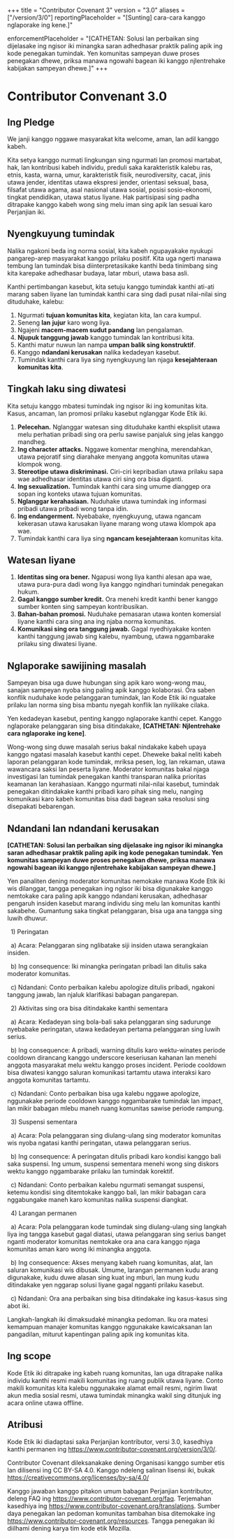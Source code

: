 +++
title = "Contributor Covenant 3"
version = "3.0"
aliases = \["/version/3/0"]
reportingPlaceholder = "\[Sunting] cara-cara kanggo nglaporake ing kene.]"

enforcementPlaceholder = "\[CATHETAN: Solusi lan perbaikan sing dijelasake ing ngisor iki minangka saran adhedhasar praktik paling apik ing kode penegakan tumindak. Yen komunitas sampeyan duwe proses penegakan dhewe, priksa manawa ngowahi bagean iki kanggo njlentrehake kabijakan sampeyan dhewe.]"
+++



# Contributor Convenant 3.0 



## Ing Pledge



We janji kanggo nggawe masyarakat kita welcome, aman, lan adil kanggo kabeh. 



Kita setya kanggo nurmati lingkungan sing ngurmati lan promosi martabat, hak, lan kontribusi kabeh individu, preduli saka karakteristik kalebu ras, etnis, kasta, warna, umur, karakteristik fisik, neurodiversity, cacat, jinis utawa jender, identitas utawa ekspresi jender, orientasi seksual, basa, filsafat utawa agama, asal nasional utawa sosial, posisi sosio-ekonomi, tingkat pendidikan, utawa status liyane. Hak partisipasi sing padha ditrapake kanggo kabeh wong sing melu iman sing apik lan sesuai karo Perjanjian iki.



## Nyengkuyung tumindak



Nalika ngakoni beda ing norma sosial, kita kabeh ngupayakake nyukupi pangarep-arep masyarakat kanggo prilaku positif. Kita uga ngerti manawa tembung lan tumindak bisa diinterpretasikake kanthi beda tinimbang sing kita karepake adhedhasar budaya, latar mburi, utawa basa asli. 



Kanthi pertimbangan kasebut, kita setuju kanggo tumindak kanthi ati-ati marang saben liyane lan tumindak kanthi cara sing dadi pusat nilai-nilai sing dituduhake, kalebu:



1. Ngurmati **tujuan komunitas kita**, kegiatan kita, lan cara kumpul.
2. Seneng **lan** **jujur** karo wong liya.
3. Ngajeni **macem-macem sudut pandang** lan pengalaman.
4. **Njupuk tanggung jawab** kanggo tumindak lan kontribusi kita.
5. Kanthi matur nuwun lan nampa **umpan balik sing konstruktif**.
6. Kanggo **ndandani kerusakan** nalika kedadeyan kasebut.
7. Tumindak kanthi cara liya sing nyengkuyung lan njaga **kesejahteraan komunitas kita**.



## Tingkah laku sing diwatesi



Kita setuju kanggo mbatesi tumindak ing ngisor iki ing komunitas kita. Kasus, ancaman, lan promosi prilaku kasebut nglanggar Kode Etik iki.



1. **Pelecehan.** Nglanggar watesan sing dituduhake kanthi eksplisit utawa melu perhatian pribadi sing ora perlu sawise panjaluk sing jelas kanggo mandheg. 
2. **Ing character attacks.** Nggawe komentar menghina, merendahkan, utawa pejoratif sing diarahake menyang anggota komunitas utawa klompok wong.
3. **Stereotipe utawa diskriminasi.** Ciri-ciri kepribadian utawa prilaku sapa wae adhedhasar identitas utawa ciri sing ora bisa diganti. 
4. **Ing sexualization.** Tumindak kanthi cara sing umume dianggep ora sopan ing konteks utawa tujuan komunitas.
5. **Nglanggar kerahasiaan.** Nuduhake utawa tumindak ing informasi pribadi utawa pribadi wong tanpa idin.
6. **Ing endangerment.** Nyebabake, nyengkuyung, utawa ngancam kekerasan utawa karusakan liyane marang wong utawa klompok apa wae.
7. Tumindak kanthi cara liya sing **ngancam kesejahteraan** komunitas kita. 



## Watesan liyane



1. **Identitas sing ora bener.** Ngapusi wong liya kanthi alesan apa wae, utawa pura-pura dadi wong liya kanggo ngindhari tumindak penegakan hukum.
2. **Gagal kanggo sumber kredit.** Ora menehi kredit kanthi bener kanggo sumber konten sing sampeyan kontribusikan.
3. **Bahan-bahan promosi.** Nuduhake pemasaran utawa konten komersial liyane kanthi cara sing ana ing njaba norma komunitas.
4. **Komunikasi sing ora tanggung jawab.** Gagal nyedhiyakake konten kanthi tanggung jawab sing kalebu, nyambung, utawa nggambarake prilaku sing diwatesi liyane.



## Nglaporake sawijining masalah



Sampeyan bisa uga duwe hubungan sing apik karo wong-wong mau, sanajan sampeyan nyoba sing paling apik kanggo kolaborasi. Ora saben konflik nuduhake kode pelanggaran tumindak, lan Kode Etik iki nguatake prilaku lan norma sing bisa mbantu nyegah konflik lan nyilikake cilaka.



Yen kedadeyan kasebut, penting kanggo nglaporake kanthi cepet. Kanggo nglaporake pelanggaran sing bisa ditindakake, **\[CATHETAN: Njlentrehake cara nglaporake ing kene]**. 



Wong-wong sing duwe masalah serius bakal nindakake kabeh upaya kanggo ngatasi masalah kasebut kanthi cepet.  Dheweke bakal neliti kabeh laporan pelanggaran kode tumindak, mriksa pesen, log, lan rekaman, utawa wawancara saksi lan peserta liyane. Moderator komunitas bakal njaga investigasi lan tumindak penegakan kanthi transparan nalika prioritas keamanan lan kerahasiaan. Kanggo ngurmati nilai-nilai kasebut, tumindak penegakan ditindakake kanthi pribadi karo pihak sing melu, nanging komunikasi karo kabeh komunitas bisa dadi bagean saka resolusi sing disepakati bebarengan.  



## Ndandani lan ndandani kerusakan



**\[CATHETAN: Solusi lan perbaikan sing dijelasake ing ngisor iki minangka saran adhedhasar praktik paling apik ing kode penegakan tumindak. Yen komunitas sampeyan duwe proses penegakan dhewe, priksa manawa ngowahi bagean iki kanggo njlentrehake kabijakan sampeyan dhewe.]**



Yen panaliten dening moderator komunitas nemokake manawa Kode Etik iki wis dilanggar, tangga penegakan ing ngisor iki bisa digunakake kanggo nemtokake cara paling apik kanggo ndandani kerusakan, adhedhasar pengaruh insiden kasebut marang individu sing melu lan komunitas kanthi sakabehe. Gumantung saka tingkat pelanggaran, bisa uga ana tangga sing luwih dhuwur. 



&nbsp;	1) Peringatan

&nbsp;		a) Acara: Pelanggaran sing nglibatake siji insiden utawa serangkaian insiden.

&nbsp;		b) Ing consequence: Iki minangka peringatan pribadi lan ditulis saka moderator komunitas.

&nbsp;		c) Ndandani: Conto perbaikan kalebu apologize ditulis pribadi, ngakoni tanggung jawab, lan njaluk klarifikasi babagan pangarepan.



&nbsp;	2) Aktivitas sing ora bisa ditindakake kanthi sementara

&nbsp;		a) Acara: Kedadeyan sing bola-bali saka pelanggaran sing sadurunge nyebabake peringatan, utawa kedadeyan pertama pelanggaran sing luwih serius.  

&nbsp;		b) Ing consequence:  A pribadi, warning ditulis karo wektu-winates periode cooldown dirancang kanggo underscore keseriusan kahanan lan menehi anggota masyarakat melu wektu kanggo proses incident.  Periode cooldown bisa diwatesi kanggo saluran komunikasi tartamtu utawa interaksi karo anggota komunitas tartamtu.

&nbsp;		c) Ndandani: Conto perbaikan bisa uga kalebu nggawe apologize, nggunakake periode cooldown kanggo nggambarake tumindak lan impact, lan mikir babagan mlebu maneh ruang komunitas sawise periode rampung.



&nbsp;	3) Suspensi sementara

&nbsp;		a) Acara: Pola pelanggaran sing diulang-ulang sing moderator komunitas wis nyoba ngatasi kanthi peringatan, utawa pelanggaran serius.

&nbsp;		b) Ing consequence: A peringatan ditulis pribadi karo kondisi kanggo bali saka suspensi. Ing umum, suspensi sementara menehi wong sing diskors wektu kanggo nggambarake prilaku lan tumindak korektif.  

&nbsp;		c) Ndandani: Conto perbaikan kalebu ngurmati semangat suspensi, ketemu kondisi sing ditemtokake kanggo bali, lan mikir babagan cara nggabungake maneh karo komunitas nalika suspensi diangkat.



&nbsp;	4) Larangan permanen

&nbsp;		a) Acara: Pola pelanggaran kode tumindak sing diulang-ulang sing langkah liya ing tangga kasebut gagal diatasi, utawa pelanggaran sing serius banget nganti moderator komunitas nemtokake ora ana cara kanggo njaga komunitas aman karo wong iki minangka anggota.  

&nbsp;		b) Ing consequence: Akses menyang kabeh ruang komunitas, alat, lan saluran komunikasi wis dibusak. Umume, larangan permanen kudu arang digunakake, kudu duwe alasan sing kuat ing mburi, lan mung kudu ditindakake yen nggarap solusi liyane gagal ngganti prilaku kasebut.

&nbsp;		c) Ndandani: Ora ana perbaikan sing bisa ditindakake ing kasus-kasus sing abot iki.



Langkah-langkah iki dimaksudaké minangka pedoman. Iku ora matesi kemampuan manajer komunitas kanggo nggunakake kawicaksanan lan pangadilan, miturut kapentingan paling apik ing komunitas kita. 



## Ing scope



Kode Etik iki ditrapake ing kabeh ruang komunitas, lan uga ditrapake nalika individu kanthi resmi makili komunitas ing ruang publik utawa liyane. Conto makili komunitas kita kalebu nggunakake alamat email resmi, ngirim liwat akun media sosial resmi, utawa tumindak minangka wakil sing ditunjuk ing acara online utawa offline.



## Atribusi



Kode Etik iki diadaptasi saka Perjanjian kontributor, versi 3.0, kasedhiya kanthi permanen ing https://www.contributor-covenant.org/version/3/0/.



Contributor Covenant dileksanakake dening Organisasi kanggo sumber etis lan dilisensi ing CC BY-SA 4.0. Kanggo ndeleng salinan lisensi iki, bukak https://creativecommons.org/licenses/by-sa/4.0/



Kanggo jawaban kanggo pitakon umum babagan Perjanjian kontributor, deleng FAQ ing https://www.contributor-covenant.org/faq. Terjemahan kasedhiya ing https://www.contributor-covenant.org/translations. Sumber daya penegakan lan pedoman komunitas tambahan bisa ditemokake ing https://www.contributor-covenant.org/resources. Tangga penegakan iki diilhami dening karya tim kode etik Mozilla.





